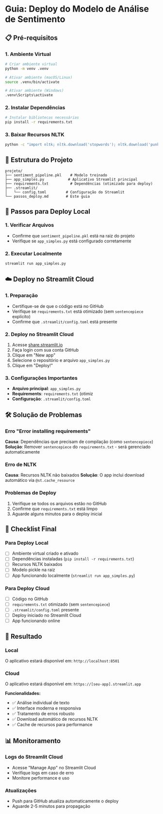 # Guia: Deploy do Modelo de Análise de Sentimento

## 📋 Pré-requisitos

### 1. Ambiente Virtual
```bash
# Criar ambiente virtual
python -m venv .venv

# Ativar ambiente (macOS/Linux)
source .venv/bin/activate

# Ativar ambiente (Windows)
.venv\Scripts\activate
```

### 2. Instalar Dependências
```bash
# Instalar bibliotecas necessárias
pip install -r requirements.txt
```

### 3. Baixar Recursos NLTK
```bash
python -c "import nltk; nltk.download('stopwords'); nltk.download('punkt')"
```

## 🔧 Estrutura do Projeto

```
projeto/
├── sentiment_pipeline.pkl    # Modelo treinado
├── app_simples.py           # Aplicativo Streamlit principal
├── requirements.txt          # Dependências (otimizado para deploy)
├── .streamlit/
│   └── config.toml         # Configuração do Streamlit
└── passos_deploy.md        # Este guia
```

## 🎯 Passos para Deploy Local

### 1. Verificar Arquivos
- Confirme que `sentiment_pipeline.pkl` está na raiz do projeto
- Verifique se `app_simples.py` está configurado corretamente

### 2. Executar Localmente
```bash
streamlit run app_simples.py
```

## ☁️ Deploy no Streamlit Cloud

### 1. Preparação
- Certifique-se de que o código está no GitHub
- Verifique se `requirements.txt` está otimizado (sem `sentencepiece` explícito)
- Confirme que `.streamlit/config.toml` está presente

### 2. Deploy no Streamlit Cloud
1. Acesse [share.streamlit.io](https://share.streamlit.io)
2. Faça login com sua conta GitHub
3. Clique em "New app"
4. Selecione o repositório e arquivo `app_simples.py`
5. Clique em "Deploy!"

### 3. Configurações Importantes
- **Arquivo principal**: `app_simples.py`
- **Requirements**: `requirements.txt` (otimiz
- **Configuração**: `.streamlit/config.toml`

## 🛠️ Solução de Problemas

### Erro "Error installing requirements"
**Causa**: Dependências que precisam de compilação (como `sentencepiece`)
**Solução**: Remover `sentencepiece` do `requirements.txt` - será gerenciado automaticamente

### Erro de NLTK
**Causa**: Recursos NLTK não baixados
**Solução**: O app inclui download automático via `@st.cache_resource`

### Problemas de Deploy
1. Verifique se todos os arquivos estão no GitHub
2. Confirme que `requirements.txt` está limpo
3. Aguarde alguns minutos para o deploy inicial

## 📝 Checklist Final

### Para Deploy Local
- [ ] Ambiente virtual criado e ativado
- [ ] Dependências instaladas (`pip install -r requirements.txt`)
- [ ] Recursos NLTK baixados
- [ ] Modelo pickle na raiz
- [ ] App funcionando localmente (`streamlit run app_simples.py`)

### Para Deploy Cloud
- [ ] Código no GitHub
- [ ] `requirements.txt` otimizado (sem `sentencepiece`)
- [ ] `.streamlit/config.toml` presente
- [ ] Deploy iniciado no Streamlit Cloud
- [ ] App funcionando online

## 🎉 Resultado

### Local
O aplicativo estará disponível em: `http://localhost:8501`

### Cloud
O aplicativo estará disponível em: `https://[seu-app].streamlit.app`

**Funcionalidades:**
- ✅ Análise individual de texto
- ✅ Interface moderna e responsiva
- ✅ Tratamento de erros robusto
- ✅ Download automático de recursos NLTK
- ✅ Cache de recursos para performance

## 📊 Monitoramento

### Logs do Streamlit Cloud
- Acesse "Manage App" no Streamlit Cloud
- Verifique logs em caso de erro
- Monitore performance e uso

### Atualizações
- Push para GitHub atualiza automaticamente o deploy
- Aguarde 2-5 minutos para propagação
